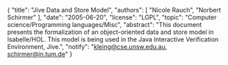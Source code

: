 {
    "title": "Jive Data and Store Model",
    "authors": [
        "Nicole Rauch",
        "Norbert Schirmer"
    ],
    "date": "2005-06-20",
    "license": "LGPL",
    "topic": "Computer science/Programming languages/Misc",
    "abstract": "This document presents the formalization of an object-oriented data and store model in Isabelle/HOL. This model is being used in the Java Interactive Verification Environment, Jive.",
    "notify": "kleing@cse.unsw.edu.au, schirmer@in.tum.de"
}